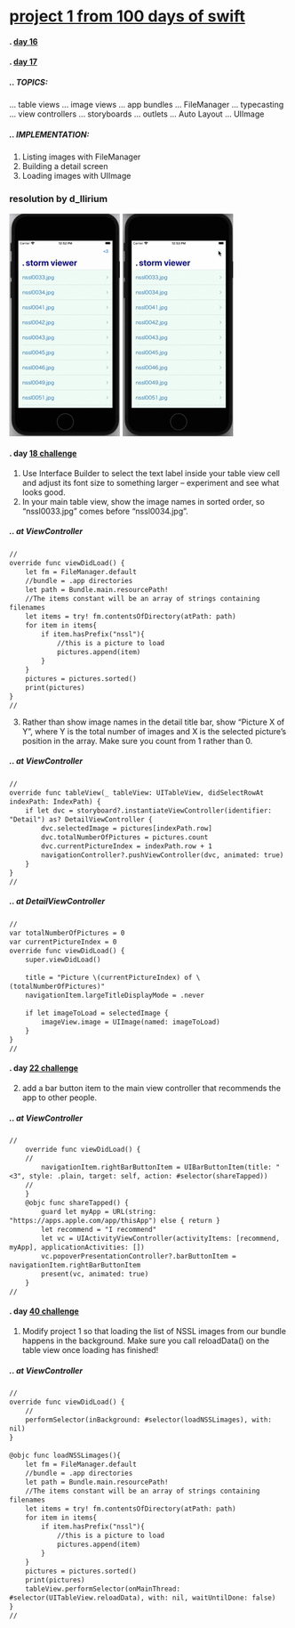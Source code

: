 # [project 1 from 100 days of swift](https://www.hackingwithswift.com/100)
#### . [day 16](https://www.hackingwithswift.com/100/16)
#### . [day 17](https://www.hackingwithswift.com/100/17)
##### .. TOPICS: 
... table views
... image views
... app bundles
... FileManager
... typecasting
... view controllers
... storyboards
... outlets
... Auto Layout
... UIImage

##### .. IMPLEMENTATION:
1. Listing images with FileManager
2. Building a detail screen
3. Loading images with UIImage

### resolution by d_llirium

![](https://github.com/d-llirium/100daysOfSwift/blob/main/Project1/SelectCell_OpenPhoto.gif?raw=true) ![](https://github.com/d-llirium/100daysOfSwift/blob/main/Project1/ShareRecommend_AddToReadingList_AppIcon.gif?raw=true)

####  . day [18 challenge](https://www.hackingwithswift.com/100/18)
1.  Use Interface Builder to select the text label inside your table view cell and adjust its font size to something larger – experiment and see what looks good.
2. In your main table view, show the image names in sorted order, so “nssl0033.jpg” comes before “nssl0034.jpg”.
##### .. at ViewController
    //
    override func viewDidLoad() {
        let fm = FileManager.default
        //bundle = .app directories
        let path = Bundle.main.resourcePath!
        //The items constant will be an array of strings containing filenames
        let items = try! fm.contentsOfDirectory(atPath: path)
        for item in items{
            if item.hasPrefix("nssl"){
                //this is a picture to load
                pictures.append(item)
            }
        }
        pictures = pictures.sorted()
        print(pictures)
    }
    //
3. Rather than show image names in the detail title bar, show “Picture X of Y”, where Y is the total number of images and X is the selected picture’s position in the array. Make sure you count from 1 rather than 0.

##### .. at ViewController
    //
    override func tableView(_ tableView: UITableView, didSelectRowAt indexPath: IndexPath) {
        if let dvc = storyboard?.instantiateViewController(identifier: "Detail") as? DetailViewController {
            dvc.selectedImage = pictures[indexPath.row]
            dvc.totalNumberOfPictures = pictures.count
            dvc.currentPictureIndex = indexPath.row + 1
            navigationController?.pushViewController(dvc, animated: true)
        }
    }
    //
##### .. at DetailViewController
    //
    var totalNumberOfPictures = 0
    var currentPictureIndex = 0
    override func viewDidLoad() {
        super.viewDidLoad()
        
        title = "Picture \(currentPictureIndex) of \(totalNumberOfPictures)"
        navigationItem.largeTitleDisplayMode = .never
        
        if let imageToLoad = selectedImage {
            imageView.image = UIImage(named: imageToLoad)
        }
    }
    //

####  . day [22 challenge](https://www.hackingwithswift.com/100/22)
2. add a bar button item to the main view controller that recommends the app to other people.
##### .. at ViewController
    //
        override func viewDidLoad() {
        //
            navigationItem.rightBarButtonItem = UIBarButtonItem(title: "<3", style: .plain, target: self, action: #selector(shareTapped))
        //
        }
        @objc func shareTapped() {
            guard let myApp = URL(string: "https://apps.apple.com/app/thisApp") else { return }
            let recommend = "I recommend"
            let vc = UIActivityViewController(activityItems: [recommend, myApp], applicationActivities: [])
            vc.popoverPresentationController?.barButtonItem = navigationItem.rightBarButtonItem
            present(vc, animated: true)
        }
    //
####  . day [40 challenge](https://www.hackingwithswift.com/100/40)
1. Modify project 1 so that loading the list of NSSL images from our bundle happens in the background. Make sure you call reloadData() on the table view once loading has finished!
##### .. at ViewController
    //
    override func viewDidLoad() {
        //
        performSelector(inBackground: #selector(loadNSSLimages), with: nil)
    }
    
    @objc func loadNSSLimages(){
        let fm = FileManager.default
        //bundle = .app directories
        let path = Bundle.main.resourcePath!
        //The items constant will be an array of strings containing filenames
        let items = try! fm.contentsOfDirectory(atPath: path)
        for item in items{
            if item.hasPrefix("nssl"){
                //this is a picture to load
                pictures.append(item)
            }
        }
        pictures = pictures.sorted()
        print(pictures)
        tableView.performSelector(onMainThread: #selector(UITableView.reloadData), with: nil, waitUntilDone: false)
    }
    //
